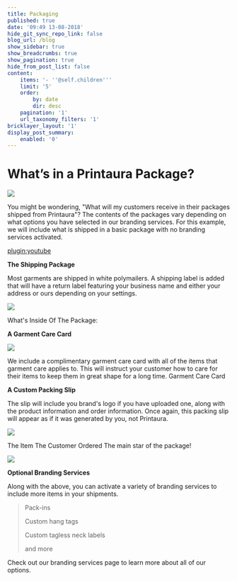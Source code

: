 ```yaml
---
title: Packaging
published: true
date: '09:49 13-08-2018'
hide_git_sync_repo_link: false
blog_url: /blog
show_sidebar: true
show_breadcrumbs: true
show_pagination: true
hide_from_post_list: false
content:
    items: '- ''@self.children'''
    limit: '5'
    order:
        by: date
        dir: desc
    pagination: '1'
    url_taxonomy_filters: '1'
bricklayer_layout: '1'
display_post_summary:
    enabled: '0'
---
```


# What’s in a Printaura Package?

![](https://printaura.com/wp-content/uploads/2016/02/package-banner2.jpg)

You might be wondering, "What will my customers receive in their packages shipped from Printaura"? The contents of the packages vary depending on what options you have selected in our branding services. For this example, we will include what is shipped in a basic package with no branding services activated.

[plugin:youtube](https://youtu.be/LrpDUF3kbFE)

**The Shipping Package**

Most garments are shipped in white polymailers. A shipping label is added that will have a return label featuring your business name and either your address or ours depending on your settings.

![](https://printaura.com/wp-content/uploads/2016/02/package-image.jpg)

What's Inside Of The Package:

**A Garment Care Card**

![](https://printaura.com/wp-content/uploads/2016/02/care-card-copy.jpg)

We include a complimentary garment care card with all of the items that garment care applies to. This will instruct your customer how to care for their items to keep them in great shape for a long time. Garment Care Card

**A Custom Packing Slip**

The slip will include you brand's logo if you have uploaded one, along with the product information and order information. Once again, this packing slip will appear as if it was generated by you, not Printaura. 

![](https://printaura.com/wp-content/uploads/2016/02/packingslip2.jpg)

The Item The Customer Ordered
The main star of the package! 

![](https://printaura.com/wp-content/uploads/2016/02/The-Item-copy.jpg)

**Optional Branding Services**

Along with the above, you can activate a variety of branding services to include more items in your shipments.

> Pack-ins
> 
> Custom hang tags
> 
> Custom tagless neck labels
> 
> and more

Check out our branding services page to learn more about all of our options.